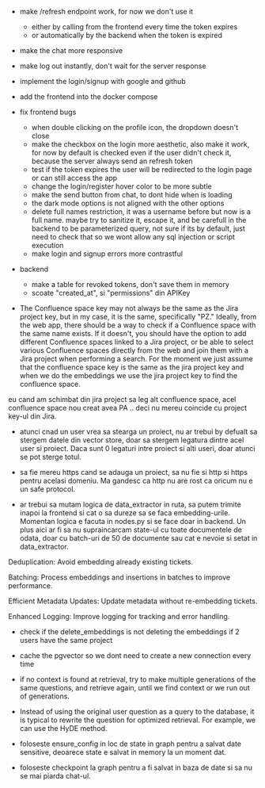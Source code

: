 - make /refresh endpoint work, for now we don't use it
    - either by calling from the frontend every time the token expires
    - or automatically by the backend when the token is expired
- make the chat more responsive
- make log out instantly, don't wait for the server response
- implement the login/signup with google and github
- add the frontend into the docker compose
- fix frontend bugs
    - when double clicking on the profile icon, the dropdown doesn't close
    - make the checkbox on the login more aesthetic, also make it work, for now by default is checked even if the user didn't check it, because the server always send an refresh token
    - test if the token expires the user will be redirected to the login page or can still access the app
    - change the login/register hover color to be more subtle
    - make the send button from chat, to dont hide when is loading 
    - the dark mode options is not aligned with the other options
    - delete full names restriction, it was a username before but now is a full name.
    maybe try to sanitize it, escape it, and be carefull in the backend to be parameterized query, not
    sure if its by default, just need to check that so we wont allow any sql injection or script execution
    - make login and signup  errors more contrastful

- backend
    - make a table for revoked tokens, don't save them in memory
    - scoate "created_at", si "permissions" din APIKey
    

- The Confluence space key may not always be the same as the Jira project key, but in my case, it is the same, specifically "PZ." Ideally, from the web app, there should be a way to check if a Confluence space with the same name exists. If it doesn't, you should have the option to add different Confluence spaces linked to a Jira project, or be able to select various Confluence spaces directly from the web and join them with a Jira project when performing a search. For the moment we just assume that the confluence space key is the same as the jira project key and when we do the embeddings we use the jira project key to find the confluence space.

eu cand am schimbat din jira project sa leg alt confluence space, acel confluence space nou creat avea PA .. deci nu mereu coincide cu project key-ul din Jira.

- atunci cnad un user vrea sa stearga un proiect, nu ar trebui by defualt sa stergem datele din vector store, doar sa stergem legatura dintre acel user si proiect. Daca sunt 0 legaturi intre proiect si alti useri, doar atunci se pot sterge totul.

- sa fie mereu https cand se adauga un proiect, sa nu fie si http si https pentru acelasi domeniu. Ma gandesc ca 
http nu are rost ca oricum nu e un safe protocol.

- ar trebui sa mutam logica de data_extractor in ruta, sa putem trimite inapoi la frontend si cat o sa dureze sa se faca embedding-urile. Momentan logica e facuta in nodes.py si se face doar in backend.
Un plus aici ar fi sa nu supraincarcam state-ul cu toate documentele de odata, doar cu batch-uri de 50 de documente sau cat e nevoie si setat in data_extractor.

Deduplication: Avoid embedding already existing tickets.

Batching: Process embeddings and insertions in batches to improve performance.

Efficient Metadata Updates: Update metadata without re-embedding tickets.

Enhanced Logging: Improve logging for tracking and error handling.

- check if the delete_embeddings is not deleting the embeddings if 2 users have the same project

- cache the pgvector so we dont need to create a new connection every time

- if no context is found at retrieval, try to make multiple generations of the same questions, and retrieve again, until we find context or we run out of generations.

- Instead of using the original user question as a query to the database, it is typical to rewrite the question for optimized retrieval. For example, we can use the HyDE method.

- foloseste ensure_config in loc de state in graph pentru
a salvat date sensitive, deoarece state e salvat in memory la un moment dat.

- foloseste checkpoint la graph pentru a fi salvat in baza de date si sa nu se mai piarda chat-ul.